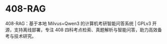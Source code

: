 # 408-RAG
408-RAG：基于本地 Milvus+Qwen3 的计算机考研智能问答系统 | GPLv3 开源，支持离线部署，专注 408 四科考点检索、真题解析与智能问答，助力高效备考与技术研究。
